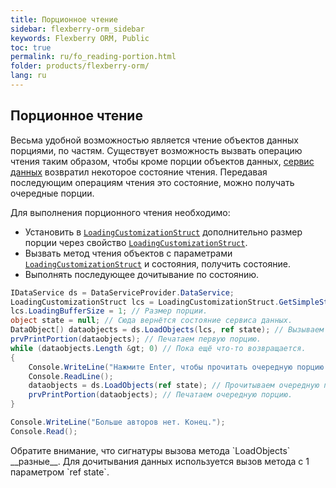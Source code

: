 ```yaml
---
title: Порционное чтение
sidebar: flexberry-orm_sidebar
keywords: Flexberry ORM, Public
toc: true
permalink: ru/fo_reading-portion.html
folder: products/flexberry-orm/
lang: ru
---
```


## Порционное чтение

Весьма удобной возможностью является чтение объектов данных порциями, по частям. Существует возможность вызвать операцию чтения таким образом, чтобы кроме порции объектов данных, [сервис данных](fo_data-service.html) возвратил некоторое состояние чтения. Передавая последующим операциям чтения это состояние, можно получать очередные порции. 

Для выполнения порционного чтения необходимо:
* Установить в [`LoadingCustomizationStruct`](fo_loading-customization-struct.html) дополнительно размер порции через свойство [`LoadingCustomizationStruct`](fo_loading-customization-struct.html).
* Вызвать метод чтения объектов с параметрами [`LoadingCustomizationStruct`](fo_loading-customization-struct.html) и состояния, получить состояние.
* Выполнять последующее дочитывание по состоянию.

``` csharp
IDataService ds = DataServiceProvider.DataService;
LoadingCustomizationStruct lcs = LoadingCustomizationStruct.GetSimpleStruct(typeof(Автор), Автор.Views.Главное);					
lcs.LoadingBufferSize = 1; // Размер порции.
object state = null; // Сюда вернётся состояние сервиса данных.
DataObject[) dataobjects = ds.LoadObjects(lcs, ref state); // Вызываем сервис данных, состояние запоминается.
prvPrintPortion(dataobjects); // Печатаем первую порцию.
while (dataobjects.Length &gt; 0) // Пока ещё что-то возвращается.
{
	Console.WriteLine("Нажмите Enter, чтобы прочитать очередную порцию авторов.");
	Console.ReadLine();
	dataobjects = ds.LoadObjects(ref state); // Прочитываем очередную порцию. Lcs уже не передаём.
	prvPrintPortion(dataobjects); // Печатаем очередную порцию.
} 

Console.WriteLine("Больше авторов нет. Конец.");
Console.Read();
```

<div markdown="span" class="Note" role="alert"><i class="fa fa-info-circle"></i> Обратите внимание, что сигнатуры вызова метода `LoadObjects` __разные__. Для дочитывания данных используется вызов метода с 1 параметром `ref state`.</div>
